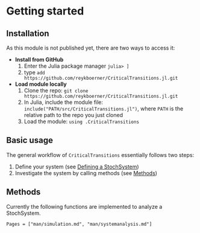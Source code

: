 # Getting started

## Installation
As this module is not published yet, there are two ways to access it:

* **Install from GitHub**
    1. Enter the Julia package manager `julia> ]`
    2. type `add https://github.com/reykboerner/CriticalTransitions.jl.git`
* **Load module locally**
    1. Clone the repo: `git clone https://github.com/reykboerner/CriticalTransitions.jl.git`
    2. In Julia, include the module file: `include("PATH/src/CriticalTransitions.jl")`, where `PATH` is the relative path to the repo you just cloned
    3. Load the module: `using .CriticalTransitions`

## Basic usage
The general workflow of `CriticalTransitions` essentially follows two steps:

1. Define your system (see [Defining a StochSystem](@ref))
2. Investigate the system by calling methods (see [Methods](@ref))

## Methods

Currently the following functions are implemented to analyze a StochSystem.

```@index
Pages = ["man/simulation.md", "man/systemanalysis.md"]
```
